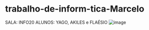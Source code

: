 # trabalho-de-inform-tica-Marcelo
SALA: INFO20 ALUNOS: YAGO, AKILES e FLAÉSIO
![image](https://github.com/flaesio1/trabalho-de-inform-tica-Marcelo/assets/161402864/c54d84a2-e4be-4432-9e04-8ed57a04fb3a)
